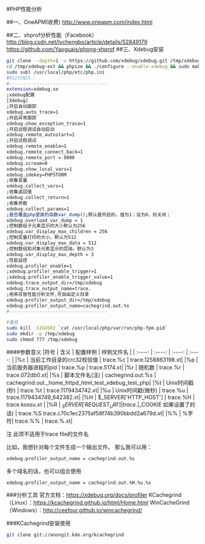 #PHP性能分析

##一、OneAPM(收费)
http://www.oneapm.com/index.html

##二、xhprof分析性能（Facebook）
http://blog.csdn.net/lvchengbo/article/details/52849179
https://github.com/Yaoguais/phpng-xhprof
##三、Xdebug安装

```sh
git clone --depth=1 -v https://github.com/xdebug/xdebug.git /tmp/xdebug-ext
cd /tmp/xdebug-ext && phpize && ./configure --enable-xdebug && sudo make && sudo make install
sudo subl /usr/local/php/etc/php.ini
#912行加入：
#------------------------------------
extension=xdebug.so
;xdebug配置
[Xdebug]
;开启自动跟踪
xdebug.auto_trace=1
;开启异常跟踪
xdebug.show_exception_trace=1
;开启远程调试自动启动
xdebug.remote_autostart=1
;开启远程调试
xdebug.remote_enable=1
xdebug.remote_connect_back=1
xdebug.remote_port = 9000
xdebug.scream=0
xdebug.show_local_vars=1
xdebug.idekey=PHPSTORM
;收集变量
xdebug.collect_vars=1
;收集返回值
xdebug.collect_return=1
;收集参数
xdebug.collect_params=1
;是否覆盖php里面的函数var_dump();默认是开启的，值为1；设为0，则关闭；
xdebug.overload_var_dump = 1
;控制数组子元素显示的大小默认为256
xdebug.var_display_max_children = 256
;控制变量打印的大小，默认为512
xdebug.var_display_max_data = 512
;控制数组和对象元素显示的层级。默认为3
xdebug.var_display_max_depth = 3
;性能监控
xdebug.profiler_enable=1
;xdebug.profiler_enable_trigger=1
;xdebug.profiler_enable_trigger_value=1
xdebug.trace_output_dir=/tmp/xdebug
xdebug.trace_output_name=trace.
;用来存放性能分析文件,可自由定义目录
xdebug.profiler_output_dir=/tmp/xdebug
xdebug.profiler_output_name=cachegrind.out.%s
#------------------------------------

#重启
sudo kill -SIGUSR2 `cat /usr/local/php/var/run/php-fpm.pid`
sudo mkdir -p /tmp/xdebug
sudo chmod 777 /tmp/xdebug
```
####参数意义
|符号 | 含义 | 配置样例  |  样例文件名 |
| :----: | :----:  | :----:  | :----:  |
|%c | 当前工作目录的crc32校验值 | trace.%c  |  trace.1258863198.xt|
|%p | 当前服务器进程的pid | trace.%p  |  trace.5174.xt|
|%r | 随机数 | trace.%r  |  trace.072db0.xt|
|%s | 脚本文件名(注)  |  cachegrind.out.%s  | cachegrind.out._home_httpd_html_test_xdebug_test_php|
|%t | Unix时间戳(秒) | trace.%t  |  trace.1179434742.xt|
|%u | Unix时间戳(微秒) | trace.%u   | trace.1179434749_642382.xt|
|%H | $_SERVER['HTTP_HOST']  | trace.%H   | trace.kossu.xt |
|%R | $_SERVER['REQUEST_URI'] | trace.%R  |  trace._test_xdebug_test_php_var=1_var2=2.xt |
|%S | session_id (来自$_COOKIE 如果设置了的话) | trace.%S    trace.c70c1ec2375af58f74b390bbdd2a679d.xt|
|%% | %字符| trace.%%  |  trace.%.xt|

注 此项不适用于trace file的文件名


比如，我想针对每个文件生成一个输出文件。
那么我可以用：
```sh
xdebug.profiler_output_name = cachegrind.out.%s
```
多个域名的话，也可以组合使用
```sh
xdebug.profiler_output_name = cachegrind.out.%H.%u.%s
```


###分析工具
官方文档：https://xdebug.org/docs/profiler
KCachegrind（Linux）：https://kcachegrind.github.io/html/Home.html
WinCacheGrind（Windows）：http://ceefour.github.io/wincachegrind/


###KCachegrind安装使用
```sh
git clone git://anongit.kde.org/kcachegrind
```